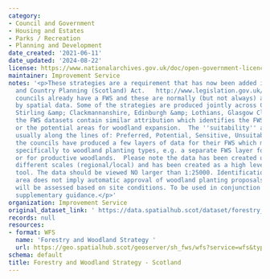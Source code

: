 ```yaml
---
category:
- Council and Government
- Housing and Estates
- Parks / Recreation
- Planning and Development
date_created: '2021-06-11'
date_updated: '2024-08-22'
license: https://www.nationalarchives.gov.uk/doc/open-government-licence/version/3/
maintainer: Improvement Service
notes: '<p>These strategies are a requirement that has now been added into the Town
  and Country Planning (Scotland) Act.   http://www.legislation.gov.uk/asp/2019/13/part/4/crossheading/forestry-and-woodland-strategy/enacted  Most
  councils already have a FWS and these are normally (but not always) accompanied
  by spatial data. Some of the strategies are produced jointly across Councils, e.g.
  Stirling &amp; Clackmannanshire, Edinburgh &amp; Lothians, Glasgow Clyde Valley.  Generally,
  the FWS datasets contain similar attribution which identifies the FWS Classification,
  or the potential areas for woodland expansion.  The ''suitability'' attribute is
  usually along the lines of: Preferred, Potential, Sensitive, Unsuitable.  Some of
  the councils have produced a few layers of data for their FWS which might apply
  specifically to woodland planting types, e.g. a separate FWS layer for native woodlands
  or for productive woodlands.  Please note the data has been created using data of
  different scales (regional/local) and has been created as a high level assessment
  tool. The data should be viewed NO larger than 1:25000. Identification as a preferred
  area does not imply automatic approval of woodland planting proposals. Applications
  will be assessed based on site conditions. To be used in conjunction with the published
  supplementary guidance.</p>'
organization: Improvement Service
original_dataset_link: ' https://data.spatialhub.scot/dataset/forestry_and_woodland_strategy-is'
records: null
resources:
- format: WFS
  name: 'Forestry and Woodland Strategy '
  url: https://geo.spatialhub.scot/geoserver/sh_fws/wfs?service=wfs&typeName=sh_fws:pub_fws
schema: default
title: Forestry and Woodland Strategy - Scotland
---
```

